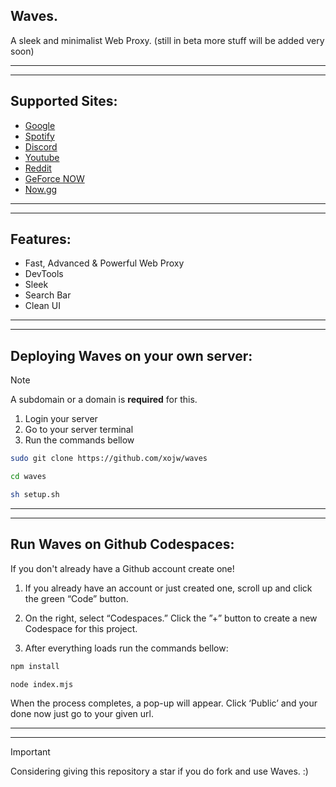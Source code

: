 ## Waves.
A sleek and minimalist Web Proxy.
(still in beta more stuff will be added very soon)

---
---

## Supported Sites:

- [Google](https://google.com)
- [Spotify](https://spotify.com)
- [Discord](https://discord.com)
- [Youtube](https://www.youtube.com)
- [Reddit](https://reddit.com)
- [GeForce NOW](https://play.geforcenow.com/)
- [Now.gg](https://now.gg)

---
---

## Features:

- Fast, Advanced & Powerful Web Proxy
- DevTools
- Sleek
- Search Bar
- Clean UI

---
---

## Deploying Waves on your own server:
> [!NOTE] 
> A subdomain or a domain is **required** for this.

1. Login your server
2. Go to your server terminal
3. Run the commands bellow
   
```bash
sudo git clone https://github.com/xojw/waves

cd waves

sh setup.sh
```

---
---

## Run Waves on Github Codespaces:

If you don't already have a Github account create one!

1. If you already have an account or just created one, scroll up and click the green “Code” button.

2. On the right, select “Codespaces.”
Click the ”+” button to create a new Codespace for this project.

3. After everything loads run the commands bellow:

```bash
npm install

node index.mjs
```

When the process completes, a pop-up will appear. Click ‘Public’ and your done now just go to your given url.

---
---

> [!IMPORTANT]
> Considering giving this repository a star if you do fork and use Waves. :)

